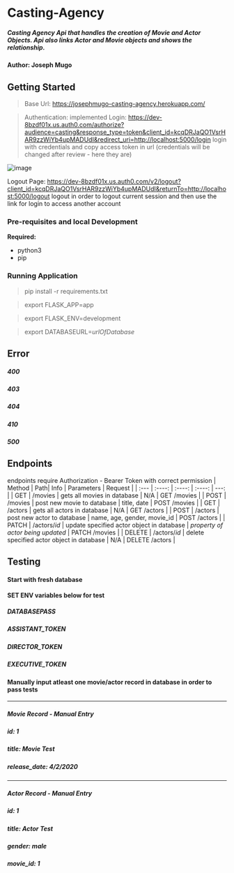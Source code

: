 # Casting-Agency
##### Casting Agency Api that handles the creation of Movie and Actor Objects. Api also links Actor and Movie objects and shows the relationship. 
#### Author: Joseph Mugo

## Getting Started
> Base Url: https://josephmugo-casting-agency.herokuapp.com/

> Authentication: implemented
Login: https://dev-8bzdf01x.us.auth0.com/authorize?audience=casting&response_type=token&client_id=kcqDRJaQO1VsrHAR9zzWiYb4upMADUdI&redirect_uri=http://localhost:5000/login
login with credentials and copy access token in url
(credentials will be changed after review - here they are)

![image](https://user-images.githubusercontent.com/26510336/117241317-816f9400-adf8-11eb-85d4-fc2ce47810bb.png)


Logout Page: https://dev-8bzdf01x.us.auth0.com/v2/logout?client_id=kcqDRJaQO1VsrHAR9zzWiYb4upMADUdI&returnTo=http://localhost:5000/logout
logout in order to logout current session and then use the link for login to access another account

### Pre-requisites and local Development
<b>Required:</b>
- python3
- pip

### Running Application
> pip install -r requirements.txt

> export FLASK_APP=app

> export FLASK_ENV=development

> export DATABASEURL=<i>urlOfDatabase</i>

## Error 
##### 400
##### 403
##### 404
##### 410
##### 500

## Endpoints
endpoints require Authorization - Bearer Token with correct permission
| Method     | Path| Info     | Parameters | Request |
| :---        |    :----:   |           :----:   |           :----:   |         ---: |
| GET | /movies | gets all movies in database | N/A | GET /movies | 
| POST | /movies | post new movie to database | title, date | POST /movies | 
| GET | /actors | gets all actors in database | N/A | GET /actors |
| POST | /actors | post new actor to database | name, age, gender, movie_id | POST /actors | 
| PATCH | /actors/<i>id</i> | update specified actor object in database | <i>property of actor being updated</i> | PATCH /movies | 
| DELETE | /actors/<i>id</i> | delete specified actor object in database | N/A | DELETE /actors | 

## Testing
#### Start with fresh database
#### SET ENV variables below for test
##### DATABASEPASS
##### ASSISTANT_TOKEN
##### DIRECTOR_TOKEN
##### EXECUTIVE_TOKEN
#### Manually input atleast one movie/actor record in database in order to pass tests
___
##### Movie Record - Manual Entry
##### id: 1
##### title: Movie Test
##### release_date: 4/2/2020
___
##### Actor Record - Manual Entry
##### id: 1
##### title: Actor Test
##### gender: male
##### movie_id: 1
